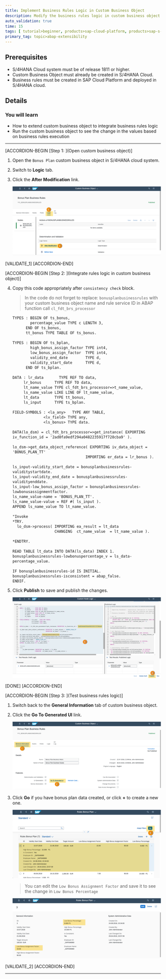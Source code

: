 ```yaml
---
title: Implement Business Rules Logic in Custom Business Object
description: Modify the business rules logic in custom business object to invoke the business rules for bonus percentage calculation of custom business object.
auto_validation: true
time: 15
tags: [ tutorial>beginner, products>sap-cloud-platform, products>sap-s-4hana]
primary_tag: topic>abap-extensibility
---
```


## Prerequisites
  - S/4HANA Cloud system must be of release 1811 or higher.
  - Custom Business Object must already be created in S/4HANA Cloud.
  - Business rules must be created in SAP Cloud Platform and deployed in S/4HANA cloud.

## Details
### You will learn
  - How to extend custom business object to integrate business rules logic
  - Run the custom business object to see the change in the values based on business rules execution

---

[ACCORDION-BEGIN [Step 1: ](Open custom business object)]

1. Open the `Bonus Plan` custom business object in S/4HANA cloud system.

2. Switch to **Logic** tab.

3. Click the **After Modification** link.

    ![modify custom business object](modifycbo.png)

[VALIDATE_1]
[ACCORDION-END]

[ACCORDION-BEGIN [Step 2: ](Integrate rules logic in custom business object)]

4. Copy this code appropriately after `consistency check` block.

    > In the code do not forget to replace:        `bonusplanbusinessrules` with your custom business object name and rule service ID in ABAP function call `cl_fdt_brs_processor`  

    ```ABAP
    TYPES : BEGIN OF ts_bonus,
            percentage_value TYPE c LENGTH 3,
          END OF ts_bonus,
          tt_bonus TYPE TABLE OF ts_bonus.

    TYPES : BEGIN OF ts_bplan,
            high_bonus_assign_factor TYPE int4,
            low_bonus_assign_factor  TYPE int4,
            validity_end_date        TYPE d,
            validity_start_date      TYPE d,
          END OF ts_bplan.

    DATA : lr_data       TYPE REF TO data,
         lr_bonus      TYPE REF TO data,
         lt_name_value TYPE cl_fdt_brs_processor=>t_name_value,
         ls_name_value LIKE LINE OF lt_name_value,
         lt_data       TYPE tt_bonus,
         ls_input      TYPE ts_bplan.

    FIELD-SYMBOLS : <la_any>   TYPE ANY TABLE,
                  <lv_field> TYPE any,
                  <ls_bonus> TYPE data.

    DATA(lo_dsm) = cl_fdt_brs_processor=>get_instance( EXPORTING iv_function_id = '2ad0fa9edf294a0482235917f728cba9' ).

    lo_dsm->get_data_object_reference( EXPORTING iv_data_object = 'BONUS_PLAN_TT'
                                     IMPORTING er_data = lr_bonus ).

    ls_input-validity_start_date = bonusplanbusinessrules-validitystartdate.
    ls_input-validity_end_date = bonusplanbusinessrules-validityenddate.
    ls_input-low_bonus_assign_factor = bonusplanbusinessrules-lowbonusassignmentfactor.
    ls_name_value-name = 'BONUS_PLAN_TT'.
    ls_name_value-value = REF #( ls_input ).
    APPEND ls_name_value TO lt_name_value.

    "Invoke
    *TRY.
      lo_dsm->process( IMPORTING ea_result = lt_data
                       CHANGING  ct_name_value  = lt_name_value ).

    *ENDTRY.

    READ TABLE lt_data INTO DATA(ls_data) INDEX 1.
    bonusplanbusinessrules-lowbonuspercentage_v = ls_data-percentage_value.

    IF bonusplanbusinessrules-id IS INITIAL.
    bonusplanbusinessrules-isconsistent = abap_false.
    ENDIF.
    ```

5. Click **Publish** to save and publish the changes.

    ![publish custom business object](publishcbo.png)

[DONE]
[ACCORDION-END]

[ACCORDION-BEGIN [Step 3: ](Test business rules logic)]

1. Switch back to the **General Information** tab of custom business object.

2. Click the **Go To Generated UI** link.

    ![run custom business object](runcbo.png)

3. Click **Go** if you have bonus plan data created, or click **+** to create a new one.

    ![run custom business object](go.png)

    > You can edit the `Low Bonus Assignment Factor` and save it to see the change in `Low Bonus Percentage`

    ![run custom business object](editruncbo.png)

[VALIDATE_2]
[ACCORDION-END]

---
